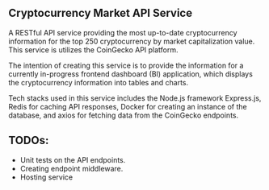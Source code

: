 ## Cryptocurrency Market API Service

A RESTful API service providing the most up-to-date cryptocurrency information for the top 250 cryptocurrency by market capitalization value. This service is
utilizes the CoinGecko API platform.

The intention of creating this service is to provide the information for a currently in-progress frontend dashboard (BI) application, which displays the cryptocurrency information
into tables and charts.

Tech stacks used in this service includes the Node.js framework Express.js, Redis for caching API responses, Docker for creating an instance of the database, and axios for fetching
data from the CoinGecko endpoints.

## TODOs: 
   - Unit tests on the API endpoints.
   - Creating endpoint middleware.
   - Hosting service